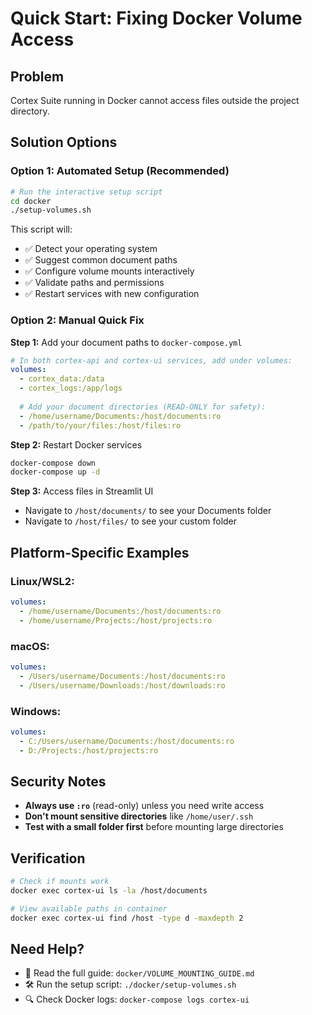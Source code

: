 # Quick Start: Fixing Docker Volume Access

## Problem
Cortex Suite running in Docker cannot access files outside the project directory.

## Solution Options

### Option 1: Automated Setup (Recommended)
```bash
# Run the interactive setup script
cd docker
./setup-volumes.sh
```

This script will:
- ✅ Detect your operating system
- ✅ Suggest common document paths  
- ✅ Configure volume mounts interactively
- ✅ Validate paths and permissions
- ✅ Restart services with new configuration

### Option 2: Manual Quick Fix

**Step 1:** Add your document paths to `docker-compose.yml`

```yaml
# In both cortex-api and cortex-ui services, add under volumes:
volumes:
  - cortex_data:/data
  - cortex_logs:/app/logs
  
  # Add your document directories (READ-ONLY for safety):
  - /home/username/Documents:/host/documents:ro
  - /path/to/your/files:/host/files:ro
```

**Step 2:** Restart Docker services
```bash
docker-compose down
docker-compose up -d
```

**Step 3:** Access files in Streamlit UI
- Navigate to `/host/documents/` to see your Documents folder
- Navigate to `/host/files/` to see your custom folder

## Platform-Specific Examples

### Linux/WSL2:
```yaml
volumes:
  - /home/username/Documents:/host/documents:ro
  - /home/username/Projects:/host/projects:ro
```

### macOS:
```yaml
volumes:
  - /Users/username/Documents:/host/documents:ro
  - /Users/username/Downloads:/host/downloads:ro
```

### Windows:
```yaml
volumes:
  - C:/Users/username/Documents:/host/documents:ro
  - D:/Projects:/host/projects:ro
```

## Security Notes

- **Always use `:ro`** (read-only) unless you need write access
- **Don't mount sensitive directories** like `/home/user/.ssh`
- **Test with a small folder first** before mounting large directories

## Verification

```bash
# Check if mounts work
docker exec cortex-ui ls -la /host/documents

# View available paths in container
docker exec cortex-ui find /host -type d -maxdepth 2
```

## Need Help?

- 📖 Read the full guide: `docker/VOLUME_MOUNTING_GUIDE.md`
- 🛠️ Run the setup script: `./docker/setup-volumes.sh`
- 🔍 Check Docker logs: `docker-compose logs cortex-ui`